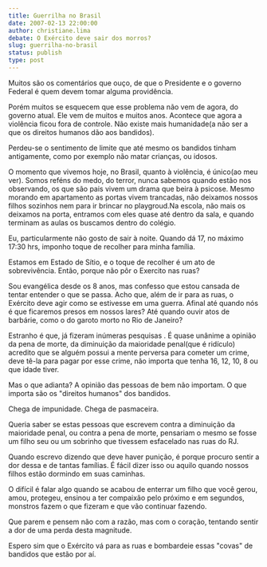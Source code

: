 ```yaml
---
title: Guerrilha no Brasil
date: 2007-02-13 22:00:00
author: christiane.lima
debate: O Exército deve sair dos morros?
slug: guerrilha-no-brasil
status: publish 
type: post
---
```


Muitos são os comentários que ouço, de que o Presidente e o governo Federal é quem devem tomar alguma providência.   

Porém muitos se esquecem que esse problema não vem de agora, do governo atual. Ele vem de muitos e muitos anos. Acontece que agora a violência ficou fora de controle. Não existe mais humanidade(a não ser a que os direitos humanos dão aos bandidos).   

Perdeu-se o sentimento de limite que até mesmo os bandidos tinham antigamente, como por exemplo não matar crianças, ou idosos.  

O momento que vivemos hoje, no Brasil, quanto à violência, é único(ao meu ver). Somos reféns do medo, do terror, nunca sabemos quando estão nos observando, os que são pais vivem um drama que beira à psicose. Mesmo morando em apartamento as portas vivem trancadas, não deixamos nossos filhos sozinhos nem para ir brincar no playgroud.Na escola, não mais os deixamos na porta, entramos com eles quase até dentro da sala, e quando terminam as aulas os buscamos dentro do colégio.  

Eu, particularmente não gosto de sair à noite. Quando dá 17, no máximo 17:30 hrs, imponho toque de recolher para minha família.  

Estamos em Estado de Sítio, e o toque de recolher é um ato de sobrevivência. Então, porque não pôr o Exercito nas ruas?  

Sou evangélica desde os 8 anos, mas confesso que estou cansada de tentar entender o que se passa. Acho que, além de ir para as ruas, o Exército deve agir como se estivesse em uma guerra. Afinal até quando nós é que ficaremos presos em nossos lares? Até quando ouvir atos de barbárie, como o do garoto morto no Rio de Janeiro?  

Estranho é que, já fizeram inúmeras pesquisas . É quase unânime a opinião da pena de morte, da diminuição da maioridade penal(que é ridículo) acredito que se alguém possui a mente perversa para cometer um crime, deve tê-la para pagar por esse crime, não importa que tenha 16, 12, 10, 8 ou que idade tiver.  

Mas o que adianta? A opinião das pessoas de bem não importam. O que importa são os "direitos humanos" dos bandidos.  

Chega de impunidade. Chega de pasmaceira.   

Queria saber se estas pessoas que escrevem contra a diminuição da maioridade penal, ou contra a pena de morte, pensariam o mesmo se fosse um filho seu ou um sobrinho que tivessem esfacelado nas ruas do RJ.  

Quando escrevo dizendo que deve haver punição, é porque procuro sentir a dor dessa e de tantas famílias. É fácil dizer isso ou aquilo quando nossos filhos estão dormindo em suas caminhas.  

O difícil é falar algo quando se acabou de enterrar um filho que você gerou, amou, protegeu, ensinou a ter compaixão pelo próximo e em segundos, monstros fazem o que fizeram e que vão continuar fazendo.  

Que parem e pensem não com a razão, mas com o coração, tentando sentir a dor de uma perda desta magnitude.  

Espero sim que o Exército vá para as ruas e bombardeie essas "covas" de bandidos que estão por aí.
